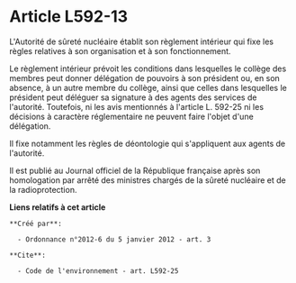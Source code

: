 # Article L592-13

L'Autorité de sûreté nucléaire établit son règlement intérieur qui fixe les règles relatives à son organisation et à son
fonctionnement. 

Le règlement intérieur prévoit les conditions dans lesquelles le collège des membres peut donner délégation de pouvoirs à son
président ou, en son absence, à un autre membre du collège, ainsi que celles dans lesquelles le président peut déléguer sa
signature à des agents des services de l'autorité. Toutefois, ni les avis mentionnés à l'article L. 592-25 ni les décisions à
caractère réglementaire ne peuvent faire l'objet d'une délégation. 

Il fixe notamment les règles de déontologie qui s'appliquent aux agents de l'autorité. 

Il est publié au Journal officiel de la République française après son homologation par arrêté des ministres chargés de la
sûreté nucléaire et de la radioprotection.

**Liens relatifs à cet article**

	**Créé par**:

	  - Ordonnance n°2012-6 du 5 janvier 2012 - art. 3

	**Cite**:

	  - Code de l'environnement - art. L592-25
